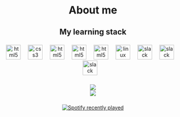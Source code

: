 <h1 align="center">About me</h1>

###

<p align="left"></p>

###

<h2 align="center">My learning stack</h2>

###

<div align="center">
  <img src="https://cdn.jsdelivr.net/gh/devicons/devicon/icons/html5/html5-original.svg" height="40" alt="html5 logo" />
  <img width="12" />
  <img src="https://cdn.jsdelivr.net/gh/devicons/devicon/icons/css3/css3-original.svg" height="40" alt="css3 logo"  />
  <img width="12" />
  <img src="https://cdn.jsdelivr.net/gh/devicons/devicon/icons/javascript/javascript-original.svg" height="40" alt="html5 logo" />
  <img width="12" />
  <img src="https://cdn.jsdelivr.net/gh/devicons/devicon/icons/java/java-original.svg" height="40" alt="html5 logo" />
  <img width="12" />
  <img src="https://cdn.jsdelivr.net/gh/devicons/devicon/icons/git/git-plain.svg" height="40" alt="html5 logo" />
  <img width="12" />
  <img src="https://cdn.jsdelivr.net/gh/devicons/devicon/icons/linux/linux-original.svg" height="40" alt="linux logo"  />
  <img width="12" />
  <img src="https://cdn.jsdelivr.net/gh/devicons/devicon/icons/intellij/intellij-original.svg" height="40" alt="slack logo"  />
  <img width="12" />
  <img src="https://www.hubspot.com/hubfs/HubSpot_Logos/HubSpot-Inversed-Favicon.png" height="40" alt="slack logo"  />
  <img width="12" />
  <img src="https://cdn.jsdelivr.net/gh/devicons/devicon/icons/slack/slack-original.svg" height="40" alt="slack logo"  />
  <img width="12" />
</div>

###

###

<div align="center">
  <a href="https://github-readme-stats.vercel.app/api?username=hide-afk&theme=transparent&hide_border=false&include_all_commits=false&count_private=true">
    <img src="https://github-readme-stats.vercel.app/api?username=hide-afk&theme=transparent&hide_border=false&include_all_commits=false&count_private=true"/>
  </a>
</div>

<div align="center">
  <a href="https://github-readme-stats.vercel.app/api/top-langs/?username=hide-afk&theme=transparent&hide_border=false&include_all_commits=false&count_private=true&layout=compact">
    <img src="https://github-readme-stats.vercel.app/api/top-langs/?username=hide-afk&theme=transparent&hide_border=false&include_all_commits=false&count_private=true&layout=compact"/>
  </a>
</div>

###

<p align="left"></p>

###

<div align="center">
  <a href="https://open.spotify.com/user/677rz8viyf7cce74g0su30tat">
    <img src="https://spotify-recently-played-readme.vercel.app/api?user=677rz8viyf7cce74g0su30tat&count=5" alt="Spotify recently played"  />
  </a>
</div>

###
